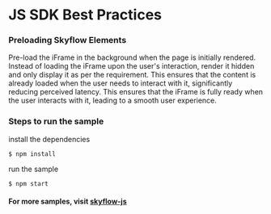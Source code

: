 # JS SDK Best Practices

### Preloading Skyflow Elements
 Pre-load the iFrame in the background when the page is initially rendered. Instead of loading the iFrame upon the user's interaction, render it hidden and only display it as per the requirement. This ensures that the content is already loaded when the user needs to interact with it, significantly reducing perceived latency. This ensures that the iFrame is fully ready when the user interacts with it, leading to a smooth user experience.

### Steps to run the sample
install the dependencies
```
$ npm install
```
run the sample 
```
$ npm start
```

#### For more samples, visit [skyflow-js](https://github.com/skyflowapi/skyflow-js)
